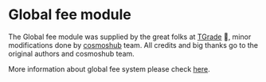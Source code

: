 # Global fee module

The Global fee module was supplied by the great folks at [TGrade](https://github.com/confio/tgrade) 👋, minor modifications done by [cosmoshub](https://github.com/cosmos/gaia/tree/main/x/globalfee) team.
All credits and big thanks go to the original authors and cosmoshub team.

More information about global fee system please check [here](../../docs/modules/globalfee.md).
